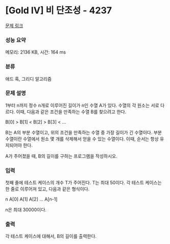 # [Gold IV] 비 단조성 - 4237 

[문제 링크](https://www.acmicpc.net/problem/4237) 

### 성능 요약

메모리: 2136 KB, 시간: 164 ms

### 분류

애드 혹, 그리디 알고리즘

### 문제 설명

<p>
	1부터 n까지 정수 n개로 이루어진 길이가 n인 수열 A가 있다. 수열의 각 원소는 서로 다르다. 이때, 다음과 같은 조건을 만족하는 수열 B를 찾으려고 한다.</p>

<p>
	B[0] > B[1] < B[2] > B[3] < ...</p>

<p>
	B는 A의 부분 수열이고, 위의 조건을 만족하는 수열 중 가장 길이가 긴 수열이다. 부분 수열이란 수열에서 원소 몇 개를 삭제해서 얻을 수 있는 수열이다. 이때, 순서는 항상 유지되어야 한다.</p>

<p>
	A가 주어졌을 때, B의 길이를 구하는 프로그램을 작성하시오.</p>

### 입력 

 <p>
	첫째 줄에 테스트 케이스의 개수 T가 주어진다. T는 최대 50이다. 각 테스트 케이스는 한 줄로 이루어져 있고, 다음과 같은 형식이다.</p>

<p>
	n A[0] A[1] A[2] ... A[n-1]</p>

<p>
	n은 최대 30000이다. </p>

### 출력 

 <p>
	각 테스트 케이스에 대해서, B의 길이를 출력한다. </p>

